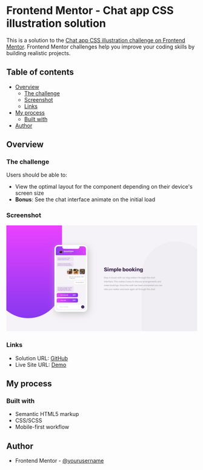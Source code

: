 # Frontend Mentor - Chat app CSS illustration solution

This is a solution to the [Chat app CSS illustration challenge on Frontend Mentor](https://www.frontendmentor.io/challenges/chat-app-css-illustration-O5auMkFqY). Frontend Mentor challenges help you improve your coding skills by building realistic projects. 

## Table of contents

- [Overview](#overview)
  - [The challenge](#the-challenge)
  - [Screenshot](#screenshot)
  - [Links](#links)
- [My process](#my-process)
  - [Built with](#built-with)
- [Author](#author)

## Overview

### The challenge

Users should be able to:

- View the optimal layout for the component depending on their device's screen size
- **Bonus**: See the chat interface animate on the initial load

### Screenshot

![](./screenshot.jpg)

### Links

- Solution URL: [GitHub](https://github.com/vace328/FM-Chat-App-Illustration)
- Live Site URL: [Demo](https://vace328.github.io/FM-Chat-App-Illustration/)

## My process

### Built with

- Semantic HTML5 markup
- CSS/SCSS
- Mobile-first workflow

## Author

- Frontend Mentor - [@yourusername](https://www.frontendmentor.io/profile/vace328)





